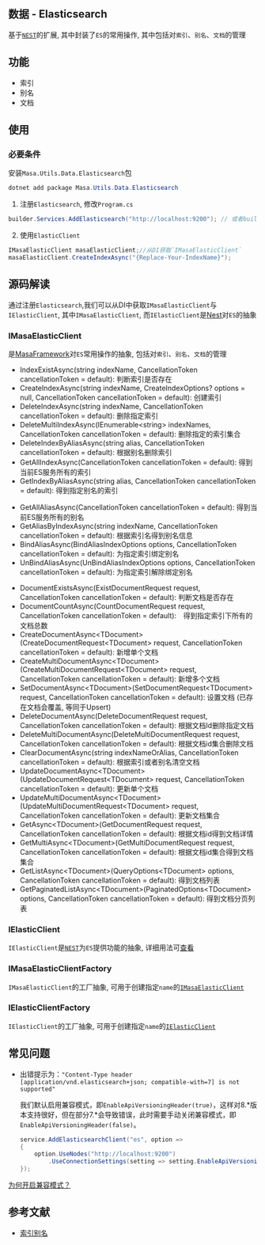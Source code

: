 ## 数据 - Elasticsearch

基于[`NEST`](https://www.nuget.org/packages/NEST)的扩展, 其中封装了`ES`的常用操作, 其中包括对`索引`、`别名`、`文档`的管理

## 功能

* 索引
* 别名
* 文档

## 使用

### 必要条件

安装`Masa.Utils.Data.Elasticsearch`包

``` powershell
dotnet add package Masa.Utils.Data.Elasticsearch
```

1. 注册`Elasticsearch`, 修改`Program.cs`

```csharp
builder.Services.AddElasticsearch("http://localhost:9200"); // 或者builder.Services.AddElasticsearchClient("http://localhost:9200");
```

2. 使用`ElasticClient`

```csharp
IMasaElasticClient masaElasticClient;//从DI获取`IMasaElasticClient`
masaElasticClient.CreateIndexAsync("{Replace-Your-IndexName}");
```

## 源码解读

通过注册`Elasticsearch`,我们可以从DI中获取`IMasaElasticClient`与`IElasticClient`, 其中`IMasaElasticClient`, 而`IElasticClient`是[Nest](https://www.nuget.org/packages/NEST)对`ES`的抽象

### IMasaElasticClient

是[MasaFramework](https://github.com/masastack/MASA.Framework)对`ES`常用操作的抽象, 包括对`索引`、`别名`、`文档`的管理

<!-- 索引 -->
* IndexExistAsync(string indexName, CancellationToken cancellationToken = default): 判断索引是否存在
* CreateIndexAsync(string indexName, CreateIndexOptions? options = null, CancellationToken cancellationToken = default): 创建索引
* DeleteIndexAsync(string indexName, CancellationToken cancellationToken = default): 删除指定索引
* DeleteMultiIndexAsync(IEnumerable\<string\> indexNames, CancellationToken cancellationToken = default): 删除指定的索引集合
* DeleteIndexByAliasAsync(string alias, CancellationToken cancellationToken = default): 根据别名删除索引
* GetAllIndexAsync(CancellationToken cancellationToken = default): 得到当前ES服务所有的索引
* GetIndexByAliasAsync(string alias, CancellationToken cancellationToken = default): 得到指定别名的索引
<!-- 别名 -->
* GetAllAliasAsync(CancellationToken cancellationToken = default): 得到当前ES服务所有的别名
* GetAliasByIndexAsync(string indexName, CancellationToken cancellationToken = default): 根据索引名得到别名信息
* BindAliasAsync(BindAliasIndexOptions options, CancellationToken cancellationToken = default): 为指定索引绑定别名
* UnBindAliasAsync(UnBindAliasIndexOptions options, CancellationToken cancellationToken = default): 为指定索引解除绑定别名
<!-- 文档 -->
* DocumentExistsAsync(ExistDocumentRequest request, CancellationToken cancellationToken = default): 判断文档是否存在
* DocumentCountAsync(CountDocumentRequest request, CancellationToken cancellationToken = default):　得到指定索引下所有的文档总数
* CreateDocumentAsync\<TDocument\>(CreateDocumentRequest\<TDocument\> request, CancellationToken cancellationToken = default): 新增单个文档
* CreateMultiDocumentAsync\<TDocument\>(CreateMultiDocumentRequest\<TDocument\> request, CancellationToken cancellationToken = default): 新增多个文档
* SetDocumentAsync\<TDocument\>(SetDocumentRequest\<TDocument\> request, CancellationToken cancellationToken = default): 设置文档 (已存在文档会覆盖, 等同于Upsert)
* DeleteDocumentAsync(DeleteDocumentRequest request, CancellationToken cancellationToken = default): 根据文档Id删除指定文档
* DeleteMultiDocumentAsync(DeleteMultiDocumentRequest request, CancellationToken cancellationToken = default): 根据文档id集合删除文档
* ClearDocumentAsync(string indexNameOrAlias, CancellationToken cancellationToken = default): 根据索引或者别名清空文档
* UpdateDocumentAsync\<TDocument\>(UpdateDocumentRequest\<TDocument\> request, CancellationToken cancellationToken = default): 更新单个文档
* UpdateMultiDocumentAsync\<TDocument\>(UpdateMultiDocumentRequest\<TDocument\> request, CancellationToken cancellationToken = default): 更新文档集合
* GetAsync\<TDocument\>(GetDocumentRequest request, CancellationToken cancellationToken = default): 根据文档id得到文档详情
* GetMultiAsync\<TDocument\>(GetMultiDocumentRequest request, CancellationToken cancellationToken = default): 根据文档id集合得到文档集合
* GetListAsync\<TDocument\>(QueryOptions\<TDocument\> options, CancellationToken cancellationToken = default): 得到文档列表
* GetPaginatedListAsync\<TDocument\>(PaginatedOptions\<TDocument\> options, CancellationToken cancellationToken = default): 得到文档分页列表

### IElasticClient

`IElasticClient`是[`NEST`](https://github.com/elastic/elasticsearch-net)为`ES`提供功能的抽象, 详细用法可[查看](https://www.elastic.co/guide/en/elasticsearch/client/net-api/7.17/elasticsearch-net-getting-started.html)

### IMasaElasticClientFactory

`IMasaElasticClient`的工厂抽象, 可用于创建指定`name`的[`IMasaElasticClient`](#IMasaElasticClient)

### IElasticClientFactory

`IElasticClient`的工厂抽象, 可用于创建指定`name`的[`IElasticClient`](#IElasticClient)

## 常见问题

* 出错提示为：`"Content-Type header [application/vnd.elasticsearch+json; compatible-with=7] is not supported"`

  我们默认启用兼容模式，即`EnableApiVersioningHeader(true)`，这样对8.*版本支持很好，但在部分7.*会导致错误，此时需要手动关闭兼容模式，即`EnableApiVersioningHeader(false)`。

    ```csharp
    service.AddElasticsearchClient("es", option =>
    {
        option.UseNodes("http://localhost:9200")
            .UseConnectionSettings(setting => setting.EnableApiVersioningHeader(false));
    });
    ```

[为何开启兼容模式？](https://github.com/elastic/elasticsearch-net/issues/6154)

## 参考文献

* [索引别名](https://www.elastic.co/guide/cn/elasticsearch/guide/current/index-aliases.html)